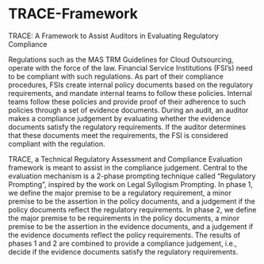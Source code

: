 # TRACE-Framework
TRACE: A Framework to Assist Auditors in Evaluating Regulatory Compliance


Regulations such as the MAS TRM Guidelines for Cloud Outsourcing, operate with the force of the law. Financial Service Institutions (FSI’s) need to be compliant with such regulations. As part of their compliance procedures, FSIs create internal policy documents based on the regulatory requirements, and mandate internal teams to follow these policies. Internal teams follow these policies and provide proof of their adherence to such policies through a set of evidence documents. During an audit, an auditor makes a compliance judgement by evaluating whether the evidence documents satisfy the regulatory requirements. If the auditor determines that these documents meet the requirements, the FSI is considered compliant with the regulation.

TRACE, a Technical Regulatory Assessment and Compliance Evaluation framework is meant to assist in the compliance judgement. Central to the evaluation mechanism is a 2-phase prompting technique called “Regulatory Prompting”, inspired by the work on Legal Syllogism Prompting. In phase 1, we define the major premise to be a regulatory requirement, a minor premise to be the assertion in the policy documents, and a judgement if the policy documents reflect the regulatory requirements. In phase 2, we define the major premise to be requirements in the policy documents, a minor premise to be the assertion in the evidence documents, and a judgement if the evidence documents reflect the policy requirements. The results of phases 1 and 2 are combined to provide a compliance judgement, i.e., decide if the evidence documents satisfy the regulatory requirements. 
